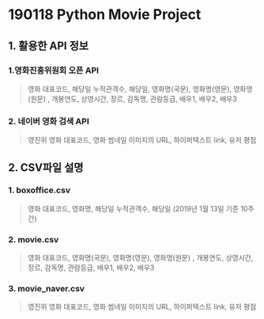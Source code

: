 # 190118 Python Movie Project

## 1. 활용한 API 정보

### 1.영화진흥위원회 오픈 API

> 영화 대표코드, 해당일 누적관객수, 해당일, 영화명(국문), 영화명(영문), 영화명(원문) , 개봉연도, 상영시간, 장르, 감독명, 관람등급, 배우1, 배우2, 배우3

### 2. 네이버 영화 검색 API

> 영진위 영화 대표코드, 영화 썸네일 이미지의 URL,  하이퍼텍스트 link, 유저 평점 

## 2. CSV파일 설명

### 1. boxoffice.csv

>   영화 대표코드, 영화명, 해당일 누적관객수, 해당일 (2019년 1월 13일 기준 10주간)

### 2. movie.csv

> 영화 대표코드, 영화명(국문), 영화명(영문), 영화명(원문) , 개봉연도, 상영시간, 장르, 감독명, 관람등급, 배우1, 배우2, 배우3 

### 3. movie_naver.csv

>  영진위 영화 대표코드, 영화 썸네일 이미지의 URL, 하이퍼텍스트 link, 유저 평점 